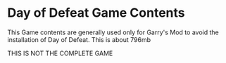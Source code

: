 # Day of Defeat Game Contents

This Game contents are generally used only for Garry's Mod to avoid
the installation of Day of Defeat. This is about 796mb

THIS IS NOT THE COMPLETE GAME